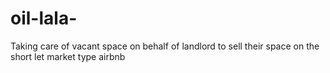 # oil-lala-
Taking care of vacant space on behalf of landlord to sell their space on the short let market type airbnb
